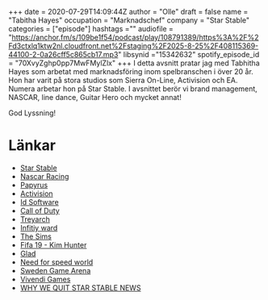 +++ 
date = 2020-07-29T14:09:44Z
author = "Olle"
draft = false
name = "Tabitha Hayes"
occupation = "Marknadschef"
company = "Star Stable"
categories = ["episode"]
hashtags =""
audiofile = "https://anchor.fm/s/109be1f54/podcast/play/108791389/https%3A%2F%2Fd3ctxlq1ktw2nl.cloudfront.net%2Fstaging%2F2025-8-25%2F408115369-44100-2-0a26cff5c865cb17.mp3"
libsynid ="15342632"
spotify_episode_id = "70XvyZghp0pp7MwFMylZlx"
+++ 
I detta avsnitt pratar jag med Tabhitha Hayes som arbetat med marknadsföring inom spelbranschen i över 20 år. Hon har varit på stora studios som Sierra On-Line, Activision och EA. Numera arbetar hon på Star Stable. I avsnittet berör vi brand management, NASCAR, line dance, Guitar Hero och mycket annat!

God Lyssning!
# Länkar
* [Star Stable](https://www.starstable.com/se/)
* [Nascar Racing](https://www.youtube.com/watch?v=h_AJ1RD3drs)
* [Papyrus](https://en.wikipedia.org/wiki/Papyrus_Design_Group)
* [Activision](https://www.activision.com/)
* [Id Software](https://www.idsoftware.com/)
* [Call of Duty](https://www.callofduty.com/sv/)
* [Treyarch](https://en.wikipedia.org/wiki/Treyarch)
* [Infitiy ward](https://en.wikipedia.org/wiki/Infinity_Ward)
* [The Sims](https://en.wikipedia.org/wiki/The_Sims)
* [Fifa 19 - Kim Hunter](https://www.youtube.com/watch?v=DkXYhHHftJ4)
* [Glad](http://www.glad.org/)
* [Need for speed world](https://www.youtube.com/watch?v=PBrLbVjRDuA)
* [Sweden Game Arena](http://swedengamearena.com/)
* [Vivendi Games](https://en.wikipedia.org/wiki/Vivendi_Games)
* [WHY WE QUIT STAR STABLE NEWS](https://www.youtube.com/watch?v=0w4yTI0vkQM)
